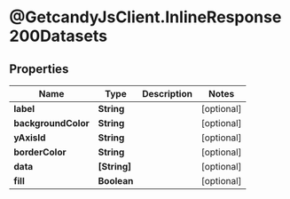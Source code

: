 # @GetcandyJsClient.InlineResponse200Datasets

## Properties

Name | Type | Description | Notes
------------ | ------------- | ------------- | -------------
**label** | **String** |  | [optional] 
**backgroundColor** | **String** |  | [optional] 
**yAxisId** | **String** |  | [optional] 
**borderColor** | **String** |  | [optional] 
**data** | **[String]** |  | [optional] 
**fill** | **Boolean** |  | [optional] 


